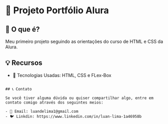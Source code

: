 # 🚀 Projeto Portfólio Alura

## 📜 O que é?

Meu primeiro projeto seguindo as orientações do curso de HTML e CSS da Alura.

## 💡 Recursos

- 💪 Tecnologias Usadas: HTML, CSS e FLex-Box

```

## 📞 Contato

Se você tiver alguma dúvida ou quiser compartilhar algo, entre em contato comigo através dos seguintes meios:

- 📧 Email: luandelima1@gmail.com
- 🐦 Linkdin: https://www.linkedin.com/in/luan-lima-1a46958b
